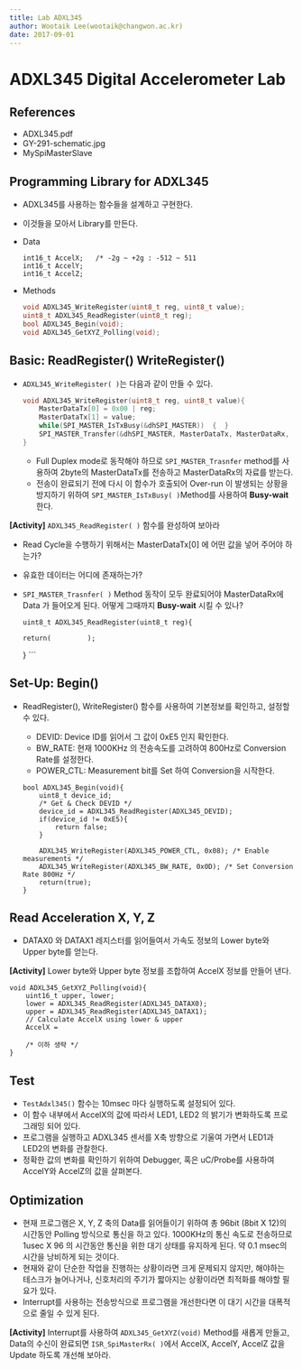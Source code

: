 ```yaml
---
title: Lab ADXL345  
author: Wootaik Lee(wootaik@changwon.ac.kr)  
date: 2017-09-01  
---
```


# ADXL345 Digital Accelerometer Lab  

## References

*   ADXL345.pdf
*   GY-291-schematic.jpg
*   MySpiMasterSlave


## Programming Library for ADXL345

*   ADXL345를 사용하는 함수들을 설계하고 구현한다.  

*   이것들을 모아서 Library를 만든다.

*   Data

    ```
    int16_t AccelX;   /* -2g ~ +2g : -512 ~ 511
    int16_t AccelY;
    int16_t AccelZ;
    ```

*   Methods

    ```C
    void ADXL345_WriteRegister(uint8_t reg, uint8_t value);
    uint8_t ADXL345_ReadRegister(uint8_t reg);
    bool ADXL345_Begin(void);
    void ADXL345_GetXYZ_Polling(void);
    ```

## Basic: ReadRegister() WriteRegister()

*   `ADXL345_WriteRegister( )`는 다음과 같이 만들 수 있다.

    ```c
    void ADXL345_WriteRegister(uint8_t reg, uint8_t value){
    	MasterDataTx[0] = 0x00 | reg;
    	MasterDataTx[1] = value;
    	while(SPI_MASTER_IsTxBusy(&dhSPI_MASTER))  {  }
    	SPI_MASTER_Transfer(&dhSPI_MASTER, MasterDataTx, MasterDataRx, FrameByte);
    }
    ```

    *   Full Duplex mode로 동작해야 하므로 `SPI_MASTER_Trasnfer` method를 사용하여 2byte의 MasterDataTx를 전송하고 MasterDataRx의 자료를 받는다.
    *   전송이 완료되기 전에 다시 이 함수가 호출되어 Over-run 이 발생되는 상황을 방지하기 위하여 `SPI_MASTER_IsTxBusy( )`Method를 사용하여 **Busy-wait** 한다.

**[Activity]** `ADXL345_ReadRegister( )` 함수를 완성하여 보아라

*   Read Cycle을 수행하기 위해서는 MasterDataTx[0] 에 어떤 값을 넣어 주어야 하는가?

*   유효한 데이터는 어디에 존재하는가?

*   `SPI_MASTER_Trasnfer( )` Method 동작이 모두 완료되어야 MasterDataRx에 Data 가 들어오게 된다.  어떻게 그때까지 **Busy-wait** 시킬 수 있나?

    ```
    uint8_t ADXL345_ReadRegister(uint8_t reg){
    ```




    	return(         );
    }
    ​```



## Set-Up: Begin()

*   ReadRegister(), WriteRegister() 함수를 사용하여 기본정보를 확인하고, 설정할 수 있다.

    *   DEVID: Device ID를 읽어서 그 값이 0xE5 인지 확인한다.
    *   BW_RATE: 현재 1000KHz 의 전송속도를 고려하여 800Hz로 Conversion Rate를 설정한다.
    *   POWER_CTL: Measurement bit를 Set 하여 Conversion을 시작한다.

    ```
    bool ADXL345_Begin(void){
    	uint8_t device_id;
    	/* Get & Check DEVID */
    	device_id = ADXL345_ReadRegister(ADXL345_DEVID);
    	if(device_id != 0xE5){
    		return false;
    	}

    	ADXL345_WriteRegister(ADXL345_POWER_CTL, 0x08); /* Enable measurements */
    	ADXL345_WriteRegister(ADXL345_BW_RATE, 0x0D); /* Set Conversion Rate 800Hz */
    	return(true);
    }
    ```




## Read Acceleration X, Y, Z

*   DATAX0 와 DATAX1 레지스터를 읽어들여서 가속도 정보의 Lower byte와 Upper byte를 얻는다.

**[Activity]** Lower byte와 Upper byte 정보를 조합하여 AccelX 정보를 만들어 낸다.

```
void ADXL345_GetXYZ_Polling(void){
    uint16_t upper, lower;
    lower = ADXL345_ReadRegister(ADXL345_DATAX0);
    upper = ADXL345_ReadRegister(ADXL345_DATAX1);
    // Calculate AccelX using lower & upper
    AccelX = 

    /* 이하 생략 */
}
```


## Test

*   `TestAdxl345()` 함수는 10msec 마다 실행하도록 설정되어 있다.
*   이 함수 내부에서 AccelX의 값에 따라서 LED1, LED2 의 밝기가 변화하도록 프로그래밍 되어 있다.
*   프로그램을 실행하고 ADXL345 센서를 X축 방향으로 기울여 가면서 LED1과 LED2의 변화를 관찰한다.
*   정확한 값의 변화를 확인하기 위하여 Debugger, 혹은 uC/Probe를 사용하여 AccelY와 AccelZ의 값을 살펴본다.



## Optimization 

*   현재 프로그램은 X, Y, Z 축의 Data를 읽어들이기 위하여 총 96bit (8bit X 12)의 시간동안 Polling 방식으로 통신을 하고 있다.  1000KHz의 통신 속도로 전송하므로 1usec X 96 의 시간동안 통신을 위한 대기 상태를 유지하게 된다.  약 0.1 msec의 시간을 낭비하게 되는 것이다.  
*   현재와 같이 단순한 작업을 진행하는 상황이라면 크게 문제되지 않지만, 해야하는 테스크가 늘어나거나, 신호처리의 주기가 짧아지는 상황이라면 최적화를 해야할 필요가 있다.
*   Interrupt를 사용하는 전송방식으로 프로그램을 개선한다면 이 대기 시간을 대폭적으로 줄일 수 있게 된다.

**[Activity]** Interrupt를 사용하여 `ADXL345_GetXYZ(void)` Method를 새롭게 만들고, Data의 수신이 완료되면 `ISR_SpiMasterRx( )`에서 AccelX, AccelY, AccelZ 값을 Update 하도록 개선해 보아라.